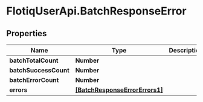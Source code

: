 # FlotiqUserApi.BatchResponseError

## Properties

Name | Type | Description | Notes
------------ | ------------- | ------------- | -------------
**batchTotalCount** | **Number** |  | [optional] 
**batchSuccessCount** | **Number** |  | [optional] 
**batchErrorCount** | **Number** |  | [optional] 
**errors** | [**[BatchResponseErrorErrors1]**](BatchResponseErrorErrors1.md) |  | [optional] 


